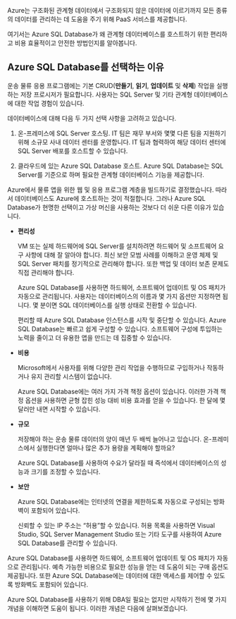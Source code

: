 Azure는 구조화된 관계형 데이터에서 구조화되지 않은 데이터에 이르기까지 모든 종류의 데이터를 관리하는 데 도움을 주기 위해 PaaS 서비스를 제공합니다.

여기서는 Azure SQL Database가 왜 관계형 데이터베이스를 호스트하기 위한 편리하고 비용 효율적이고 안전한 방법인지를 알아봅니다.

## <a name="why-choose-azure-sql-database"></a>Azure SQL Database를 선택하는 이유

운송 물류 응용 프로그램에는 기본 CRUD(**만들기**, **읽기**, **업데이트** 및 **삭제**) 작업을 실행하는 저장 프로시저가 필요합니다. 사용자는 SQL Server 및 기타 관계형 데이터베이스에 대한 작업 경험이 있습니다.

데이터베이스에 대해 다음 두 가지 선택 사항을 고려하고 있습니다.

1. 온-프레미스에 SQL Server 호스팅. IT 팀은 재무 부서와 몇몇 다른 팀을 지원하기 위해 소규모 사내 데이터 센터를 운영합니다. IT 팀과 협력하여 해당 데이터 센터에 SQL Server 배포를 호스트할 수 있습니다.

1. 클라우드에 있는 Azure SQL Database 호스트. Azure SQL Database는 SQL Server를 기준으로 하며 필요한 관계형 데이터베이스 기능을 제공합니다.

Azure에서 물류 앱을 위한 웹 및 응용 프로그램 계층을 빌드하기로 결정했습니다. 따라서 데이터베이스도 Azure에 호스트하는 것이 적절합니다. 그러나 Azure SQL Database가 현명한 선택이고 가상 머신을 사용하는 것보다 더 쉬운 다른 이유가 있습니다.

- **편리성**

    VM 또는 실제 하드웨어에 SQL Server를 설치하려면 하드웨어 및 소프트웨어 요구 사항에 대해 잘 알아야 합니다. 최신 보안 모범 사례를 이해하고 운영 체제 및 SQL Server 패치를 정기적으로 관리해야 합니다. 또한 백업 및 데이터 보존 문제도 직접 관리해야 합니다.

    Azure SQL Database를 사용하면 하드웨어, 소프트웨어 업데이트 및 OS 패치가 자동으로 관리됩니다. 사용자는 데이터베이스의 이름과 몇 가지 옵션만 지정하면 됩니다. 몇 분이면 SQL 데이터베이스를 실행 상태로 전환할 수 있습니다.

    편리할 때 Azure SQL Database 인스턴스를 시작 및 중단할 수 있습니다. Azure SQL Database는 빠르고 쉽게 구성할 수 있습니다. 소프트웨어 구성에 투입하는 노력을 줄이고 더 유용한 앱을 만드는 데 집중할 수 있습니다.

- **비용**

    Microsoft에서 사용자를 위해 다양한 관리 작업을 수행하므로 구입하거나 작동하거나 유지 관리할 시스템이 없습니다.

    Azure SQL Database에는 여러 가지 가격 책정 옵션이 있습니다. 이러한 가격 책정 옵션을 사용하면 균형 잡힌 성능 대비 비용 효과를 얻을 수 있습니다. 한 달에 몇 달러만 내면 시작할 수 있습니다.

- **규모**

    저장해야 하는 운송 물류 데이터의 양이 매년 두 배씩 늘어나고 있습니다. 온-프레미스에서 실행한다면 얼마나 많은 추가 용량을 계획해야 할까요?

    Azure SQL Database를 사용하여 수요가 달라질 때 즉석에서 데이터베이스의 성능과 크기를 조정할 수 있습니다.

- **보안**

    Azure SQL Database에는 인터넷의 연결을 제한하도록 자동으로 구성되는 방화벽이 포함되어 있습니다.

    신뢰할 수 있는 IP 주소는 “허용”할 수 있습니다. 허용 목록을 사용하면 Visual Studio, SQL Server Management Studio 또는 기타 도구를 사용하여 Azure SQL Database를 관리할 수 있습니다.

Azure SQL Database를 사용하면 하드웨어, 소프트웨어 업데이트 및 OS 패치가 자동으로 관리됩니다. 예측 가능한 비용으로 필요한 성능을 얻는 데 도움이 되는 구매 옵션도 제공됩니다. 또한 Azure SQL Database에는 데이터에 대한 액세스를 제어할 수 있도록 방화벽도 포함되어 있습니다.

Azure SQL Database를 사용하기 위해 DBA일 필요는 없지만 시작하기 전에 몇 가지 개념을 이해하면 도움이 됩니다. 이러한 개념은 다음에 살펴보겠습니다.
